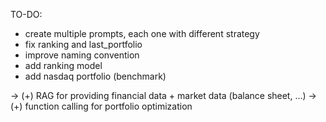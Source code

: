 TO-DO:
- create multiple prompts, each one with different strategy
- fix ranking and last_portfolio
- improve naming convention
- add ranking model
- add nasdaq portfolio (benchmark)

-> (+) RAG for providing financial data + market data (balance sheet, ...)
-> (+) function calling for portfolio optimization